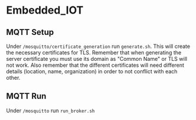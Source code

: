# Embedded_IOT

## MQTT Setup
Under `/mosquitto/certificate_generation` run `generate.sh`. This will create the necessary certificates for TLS. Remember that when generating the server certificate you must use its domain as "Common Name" or TLS will not work. Also remember that the different certificates will need different details (location, name, organization) in order to not conflict with each other.

## MQTT Run
Under `/mosquitto` run `run_broker.sh`
